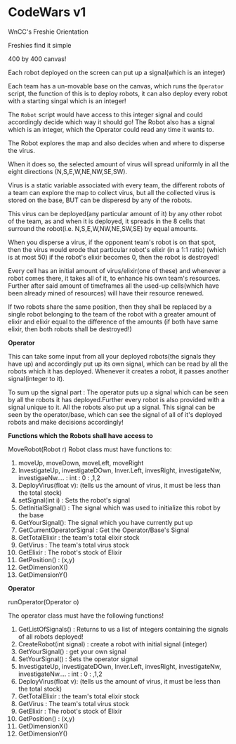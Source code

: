 # CodeWars v1

WnCC's Freshie Orientation

Freshies find it simple

400 by 400 canvas!

Each robot deployed on the screen can put up a signal(which is an integer)

Each team has a un-movable base on the canvas, which runs the ```Operator``` script, the function of this is to deploy robots, it can also deploy every robot with a starting singal which is an integer!

The ```Robot``` script would have access to this integer signal and could accordingly decide which way it should go!
The Robot also has a signal which is an integer, which the Operator could read any time it wants to.

The Robot explores the map and also decides when and where to disperse the virus.

When it does so, the selected amount of virus will spread uniformly in all the eight directions (N,S,E,W,NE,NW,SE,SW).

Virus is a static variable associated with every team, the different robots of a team can explore the map to collect virus, but all the collected virus is stored on the base, BUT can be disperesd by any of the robots.

This virus can be deployed(any particular amount of it) by any other robot of the team, as and when it is deployed, it spreads in the 8 cells that surround the robot(i.e. N,S,E,W,NW,NE,SW,SE) by equal amounts.

When you disperse a virus, if the opponent team's robot is on that spot, then the virus would erode that particular robot's elixir (in a 1:1 ratio) (which is at most 50) if the robot's elixir becomes 0, then the robot is destroyed!

Every cell has an initial amount of virus/elixir(one of these) and whenever a robot comes there, it takes all of it, to enhance his own team's resources. Further after said amount of timeframes all the used-up cells(which have been already mined of resources) will have their resource renewed.

If two robots share the same position, then they shall be replaced by a single robot belonging to the team of the robot with a greater amount of elixir and elixir equal to the difference of the amounts (if both have same elixir, then both robots shall be destroyed!)


**Operator**

This can take some input from all your deployed robots(the signals they have up) and accordingly put up its own signal, which can be read by all the robots which it has deployed. Whenever it creates a robot, it passes another signal(integer to it).

To sum up the signal part : The operator puts up a signal which can be seen by all the robots it has deployed.Further every robot is also provided with a signal unique to it. All the robots also put up a signal. This signal can be seen by the operator/base, which can see the signal of all of it's deployed robots and make decisions accordingly!

**Functions which the Robots shall have access to**

MoveRobot(Robot r)
Robot class must have functions to:

1. moveUp, moveDown, moveLeft, moveRight
2. InvestigateUp, investigateDOwn, Inver.Left, invesRight, investigateNw, investigaeNw.... : int : 0 : ,1,2
3. DeployVirus(float v): (tells us the amount of virus, it must be less than the total stock)
4. setSignal(int i) : Sets the robot's signal
5. GetInitialSignal() : The signal which was used to initialize this robot by the base
6. GetYourSignal(): The signal which you have currently put up
7. GetCurrentOperatorSignal : Get the Operator/Base's Signal
8. GetTotalElixir : the team's total elixir stock
9. GetVirus : The team's total virus stock
10. GetElixir : The robot's stock of Elixir
11. GetPosition() : (x,y)
12. GetDimensionX()
13. GetDimensionY()

**Operator**

runOperator(Operator o)

The operator class must have the following functions!

1. GetListOfSignals() : Returns to us a list of integers containing the signals of all robots deployed!
2. CreateRobot(int signal) : create a robot with initial signal (integer)
3. GetYourSignal() : get your own signal
4. SetYourSignal() : Sets the operator signal
5. InvestigateUp, investigateDOwn, Inver.Left, invesRight, investigateNw, investigateNw.... : int : 0 : ,1,2
6. DeployVirus(float v): (tells us the amount of virus, it must be less than the total stock)
7. GetTotalElixir : the team's total elixir stock
8. GetVirus : The team's total virus stock
9. GetElixir : The robot's stock of Elixir
10. GetPosition() : (x,y)
11. GetDimensionX()
12. GetDimensionY()
